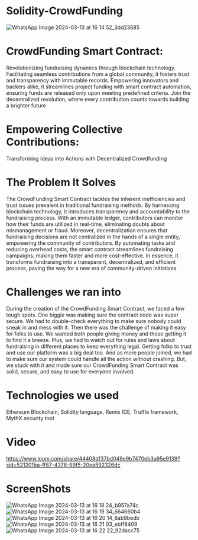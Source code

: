 # Solidity-CrowdFunding
                                                                      
![WhatsApp Image 2024-03-13 at 16 14 52_3dd23685](https://github.com/AdityaPrakash27/Solidity-CrowdFunding/assets/114162942/2c5b47e0-0251-4ecd-b517-2457d5fcc644)

# CrowdFunding Smart Contract: 
Revolutionizing fundraising dynamics through blockchain technology. Facilitating seamless contributions from a global community, it fosters trust and transparency with immutable records. Empowering innovators and backers alike, it streamlines project funding with smart contract automation, ensuring funds are released only upon meeting predefined criteria. Join the decentralized revolution, where every contribution counts towards building a brighter future

# Empowering Collective Contributions: 
Transforming Ideas into Actions with Decentralized Crowdfunding

# The Problem It Solves
The CrowdFunding Smart Contract tackles the inherent inefficiencies and trust issues prevalent in traditional fundraising methods. By harnessing blockchain technology, it introduces transparency and accountability to the fundraising process. With an immutable ledger, contributors can monitor how their funds are utilized in real-time, eliminating doubts about mismanagement or fraud. Moreover, decentralization ensures that fundraising decisions are not centralized in the hands of a single entity, empowering the community of contributors. By automating tasks and reducing overhead costs, the smart contract streamlines fundraising campaigns, making them faster and more cost-effective. In essence, it transforms fundraising into a transparent, decentralized, and efficient process, paving the way for a new era of community-driven initiatives.

# Challenges we ran into
During the creation of the CrowdFunding Smart Contract, we faced a few tough spots. One biggie was making sure the contract code was super secure. We had to double-check everything to make sure nobody could sneak in and mess with it. Then there was the challenge of making it easy for folks to use. We wanted both people giving money and those getting it to find it a breeze. Plus, we had to watch out for rules and laws about fundraising in different places to keep everything legal. Getting folks to trust and use our platform was a big deal too. And as more people joined, we had to make sure our system could handle all the action without crashing. But, we stuck with it and made sure our CrowdFunding Smart Contract was solid, secure, and easy to use for everyone involved.

# Technologies we used
Ethereum Blockchain, Solidity language, Remix IDE, Truffle framework, MythX security tool

# Video
https://www.loom.com/share/44408df37bd049e9b7470eb3a95e9139?sid=521201ba-ff87-4376-99f5-20ea592326dc

# ScreenShots
![WhatsApp Image 2024-03-13 at 16 18 24_b957a74c](https://github.com/AdityaPrakash27/Solidity-CrowdFunding/assets/114162942/26178e84-ffc1-4d36-9623-5d6cb19719df)
![WhatsApp Image 2024-03-13 at 16 19 34_664660b4](https://github.com/AdityaPrakash27/Solidity-CrowdFunding/assets/114162942/2dc71bf9-417b-447f-9643-01df1d9aa76c)
![WhatsApp Image 2024-03-13 at 16 20 14_8ab9bedb](https://github.com/AdityaPrakash27/Solidity-CrowdFunding/assets/114162942/c9818631-17f7-4d1a-9759-b83e732cc211)
![WhatsApp Image 2024-03-13 at 16 21 03_ebff8409](https://github.com/AdityaPrakash27/Solidity-CrowdFunding/assets/114162942/961abc58-0707-42c9-982c-847b4d15d1da)
![WhatsApp Image 2024-03-13 at 16 22 22_92dacc75](https://github.com/AdityaPrakash27/Solidity-CrowdFunding/assets/114162942/04927607-3dec-4858-a415-4195cdb5f3fb)




